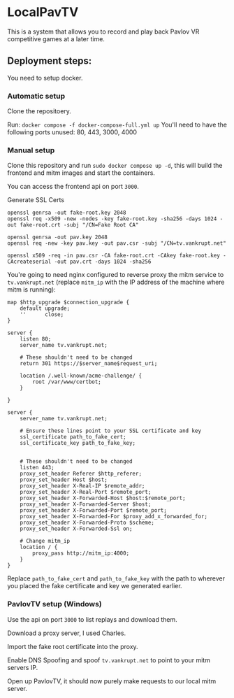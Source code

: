 # LocalPavTV

This is a system that allows you to record and play back Pavlov VR competitive games at a later time.

## Deployment steps:

You need to setup docker.

### Automatic setup

Clone the repositoery.

Run: ``docker compose -f docker-compose-full.yml up``
You'll need to have the following ports unused: 80, 443, 3000, 4000


### Manual setup
Clone this repository and run ``sudo docker compose up -d``, this will build the frontend and mitm images and start the containers.

You can access the frontend api on port ``3000``.


Generate SSL Certs
```
openssl genrsa -out fake-root.key 2048
openssl req -x509 -new -nodes -key fake-root.key -sha256 -days 1024 -out fake-root.crt -subj "/CN=Fake Root CA"

openssl genrsa -out pav.key 2048
openssl req -new -key pav.key -out pav.csr -subj "/CN=tv.vankrupt.net"

openssl x509 -req -in pav.csr -CA fake-root.crt -CAkey fake-root.key -CAcreateserial -out pav.crt -days 1024 -sha256
```

You're going to need nginx configured to reverse proxy the mitm service to ``tv.vankrupt.net`` (replace ``mitm_ip`` with the IP address of the machine where mitm is running):
```
map $http_upgrade $connection_upgrade {
    default upgrade;
    ''      close;
}

server {
    listen 80;
    server_name tv.vankrupt.net;

    # These shouldn't need to be changed
    return 301 https://$server_name$request_uri;
    
    location /.well-known/acme-challenge/ {
        root /var/www/certbot;
    }

}

server {
    server_name tv.vankrupt.net;

    # Ensure these lines point to your SSL certificate and key
    ssl_certificate path_to_fake_cert;
    ssl_certificate_key path_to_fake_key;


    # These shouldn't need to be changed
    listen 443;
    proxy_set_header Referer $http_referer;
    proxy_set_header Host $host;
    proxy_set_header X-Real-IP $remote_addr;
    proxy_set_header X-Real-Port $remote_port;
    proxy_set_header X-Forwarded-Host $host:$remote_port;
    proxy_set_header X-Forwarded-Server $host;
    proxy_set_header X-Forwarded-Port $remote_port;
    proxy_set_header X-Forwarded-For $proxy_add_x_forwarded_for;
    proxy_set_header X-Forwarded-Proto $scheme;
    proxy_set_header X-Forwarded-Ssl on;
    
    # Change mitm_ip
    location / {
        proxy_pass http://mitm_ip:4000;
    }
}
```

Replace ``path_to_fake_cert`` and ``path_to_fake_key`` with the path to wherever you placed the fake certificate and key we generated earlier.


### PavlovTV setup (Windows)

Use the api on port ``3000`` to list replays and download them.

Download a proxy server, I used Charles.

Import the fake root certificate into the proxy.

Enable DNS Spoofing and spoof ``tv.vankrupt.net`` to point to your mitm servers IP.

Open up PavlovTV, it should now purely make requests to our local mitm server.


